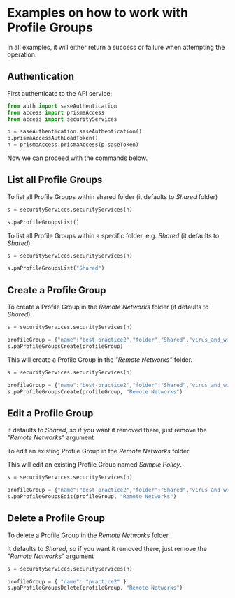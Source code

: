 # Examples on how to work with Profile Groups
In all examples, it will either return a success or failure when attempting the operation.

## Authentication
First authenticate to the API service:
```python
from auth import saseAuthentication
from access import prismaAccess
from access import securityServices

p = saseAuthentication.saseAuthentication()
p.prismaAccessAuthLoadToken()
n = prismaAccess.prismaAccess(p.saseToken)
```

Now we can proceed with the commands below.

## List all Profile Groups
To list all Profile Groups within shared folder (it defaults to _Shared_ folder)
```python
s = securityServices.securityServices(n)

s.paProfileGroupsList()
```


To list all Profile Groups within a specific folder, e.g. _Shared_ (it defaults to _Shared_).
```python
s = securityServices.securityServices(n)

s.paProfileGroupsList("Shared")
```


## Create a Profile Group
To create a Profile Group in the _Remote Networks_ folder (it defaults to _Shared_).

```python
s = securityServices.securityServices(n)

profileGroup = {"name":"best-practice2","folder":"Shared","virus_and_wildfire_analysis":["best-practice2"],"spyware":["best-practice2"],"dns_security":["best-practice2"],"vulnerability":["best-practice2"],"url_filtering":["best-practice2"],"file_blocking":["best-practice2"]}
s.paProfileGroupsCreate(profileGroup)
```

This will create a Profile Group in the _"Remote Networks"_ folder.

```python
s = securityServices.securityServices(n)

profileGroup = {"name":"best-practice2","folder":"Shared","virus_and_wildfire_analysis":["best-practice2"],"spyware":["best-practice2"],"dns_security":["best-practice2"],"vulnerability":["best-practice2"],"url_filtering":["best-practice2"],"file_blocking":["best-practice2"]}
s.paProfileGroupsCreate(profileGroup, "Remote Networks")
```

## Edit a Profile Group
It defaults to _Shared_, so if you want it removed there, just remove the _"Remote Networks"_ argument

To edit an existing Profile Group in the _Remote Networks_ folder. 

This will edit an existing Profile Group named _Sample Policy_.

```python
s = securityServices.securityServices(n)

profileGroup = {"name":"best-practice2","folder":"Shared","virus_and_wildfire_analysis":["best-practice2"],"spyware":["best-practice2"],"dns_security":["best-practice2"],"vulnerability":["best-practice2"],"url_filtering":["best-practice2"],"file_blocking":["best-practice2"]}
s.paProfileGroupsEdit(profileGroup, "Remote Networks")
```

## Delete a Profile Group
To delete a Profile Group in the _Remote Networks_ folder. 

It defaults to _Shared_, so if you want it removed there, just remove the _"Remote Networks"_ argument

```python
s = securityServices.securityServices(n)

profileGroup = { "name": "practice2" }
s.paProfileGroupsDelete(profileGroup, "Remote Networks")
```